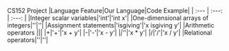 CS152 Project
|Language Feature|Our Language|Code Example|
| :--- | :---: | :---: |
|Integer scalar variables|'int'|'int x'|
|One-dimensional arrays of integers|''|''|
|Assignment statements|'isgiving'|'x isgiving y'|
|Arithmetic operators |||
|+|'+'|'x + y'|
|-|'-'|'x - y'|
|*|'*'|'x * y'|
|/|'/'|'x / y'|
|Relational operators|''|''|
